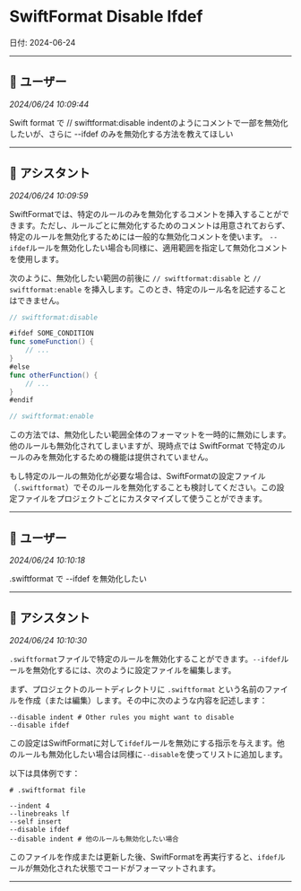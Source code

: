 # SwiftFormat Disable Ifdef

日付: 2024-06-24

---

## 👤 ユーザー
*2024/06/24 10:09:44*

Swift format で // swiftformat:disable indentのようにコメントで一部を無効化したいが、さらに --ifdef のみを無効化する方法を教えてほしい

---

## 🤖 アシスタント
*2024/06/24 10:09:59*

SwiftFormatでは、特定のルールのみを無効化するコメントを挿入することができます。ただし、ルールごとに無効化するためのコメントは用意されておらず、特定のルールを無効化するためには一般的な無効化コメントを使います。 `--ifdef`ルールを無効化したい場合も同様に、適用範囲を指定して無効化コメントを使用します。

次のように、無効化したい範囲の前後に `// swiftformat:disable` と `// swiftformat:enable` を挿入します。このとき、特定のルール名を記述することはできません。

```swift
// swiftformat:disable

#ifdef SOME_CONDITION
func someFunction() {
    // ...
}
#else
func otherFunction() {
    // ...
}
#endif

// swiftformat:enable
```

この方法では、無効化したい範囲全体のフォーマットを一時的に無効にします。他のルールも無効化されてしまいますが、現時点では SwiftFormat で特定のルールのみを無効化するための機能は提供されていません。

もし特定のルールの無効化が必要な場合は、SwiftFormatの設定ファイル（`.swiftformat`）でそのルールを無効化することも検討してください。この設定ファイルをプロジェクトごとにカスタマイズして使うことができます。

---

## 👤 ユーザー
*2024/06/24 10:10:18*

.swiftformat で --ifdef を無効化したい

---

## 🤖 アシスタント
*2024/06/24 10:10:30*

`.swiftformat`ファイルで特定のルールを無効化することができます。`--ifdef`ルールを無効化するには、次のように設定ファイルを編集します。

まず、プロジェクトのルートディレクトリに `.swiftformat` という名前のファイルを作成（または編集）します。その中に次のような内容を記述します：

```plaintext
--disable indent # Other rules you might want to disable
--disable ifdef
```

この設定はSwiftFormatに対して`ifdef`ルールを無効にする指示を与えます。他のルールも無効化したい場合は同様に`--disable`を使ってリストに追加します。

以下は具体例です：

```plaintext
# .swiftformat file

--indent 4
--linebreaks lf
--self insert
--disable ifdef
--disable indent # 他のルールも無効化したい場合
```

このファイルを作成または更新した後、SwiftFormatを再実行すると、`ifdef`ルールが無効化された状態でコードがフォーマットされます。

---
